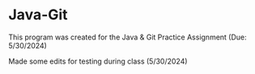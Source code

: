 # Java-Git
This program was created for the Java & Git Practice Assignment (Due: 5/30/2024)

Made some edits for testing during class (5/30/2024)